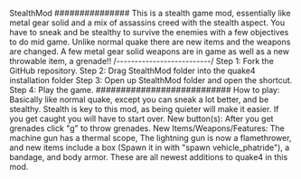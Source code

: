 StealthMod
###############
This is a stealth game mod, essentially like metal gear solid and a mix of assassins creed with the stealth aspect. 
You have to sneak and be stealthy to survive the enemies with a few objectives to do mid game. 
Unlike normal quake there are new items and the weapons are changed. 
A few metal gear solid weapons are in game as well as a new throwable item, a grenade!!
/--------------------------/
Step 1: Fork the GitHub repository.
Step 2: Drag StealthMod folder into the quake4 installation folder
Step 3: Open up StealthMod folder and open the shortcut.
Step 4: Play the game.
###########################
How to play:
Basically like normal quake, except you can sneak a lot better, and be stealthy. 
Stealth is key to this mod, as being quieter will make it easier. 
If you get caught you will have to start over.
New button(s): After you get grenades click "g" to throw grenades.
New Items/Weapons/Features: The machine gun has a thermal scope, The lightning gun is now a flamethrower, 
and new items include a box (Spawn it in with "spawn vehicle_phatride"), a bandage, and body armor. 
These are all newest additions to quake4 in this mod.
